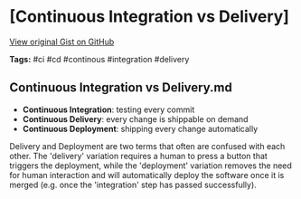 # [Continuous Integration vs Delivery] 

[View original Gist on GitHub](https://gist.github.com/Integralist/f5bd41c0bfeaf9d4e37e434d3a6af5c4)

**Tags:** #ci #cd #continous #integration #delivery

## Continuous Integration vs Delivery.md

- **Continuous Integration**: testing every commit
- **Continuous Delivery**: every change is shippable on demand
- **Continuous Deployment**: shipping every change automatically

Delivery and Deployment are two terms that often are confused with each other. The 'delivery' variation requires a human to press a button that triggers the deployment, while the 'deployment' variation removes the need for human interaction and will automatically deploy the software once it is merged (e.g. once the 'integration' step has passed successfully).

